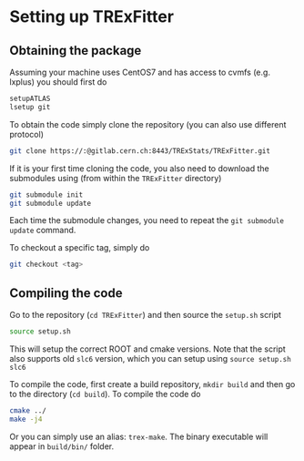 # Setting up TRExFitter

## Obtaining the package

Assuming your machine uses CentOS7 and has access to cvmfs (e.g. lxplus) you should first do

```bash
setupATLAS
lsetup git
```

To obtain the code simply clone the repository (you can also use different protocol)

```bash
git clone https://:@gitlab.cern.ch:8443/TRExStats/TRExFitter.git
```

If it is your first time cloning the code, you also need to download the submodules using (from within the `TRExFitter` directory)

```bash
git submodule init
git submodule update
```

Each time the submodule changes, you need to repeat the `git submodule update` command.

To checkout a specific tag, simply do

```bash
git checkout <tag>
```

## Compiling the code

Go to the repository (`cd TRExFitter`) and then source the `setup.sh` script

```bash
source setup.sh
```

This will setup the correct ROOT and cmake versions.
Note that the script also supports old `slc6` version, which you can setup using `source setup.sh slc6`

To compile the code, first create a build repository, `mkdir build` and then go to the directory (`cd build`).
To compile the code do

```bash
cmake ../
make -j4
```

Or you can simply use an alias: `trex-make`.
The binary executable will appear in `build/bin/` folder.
